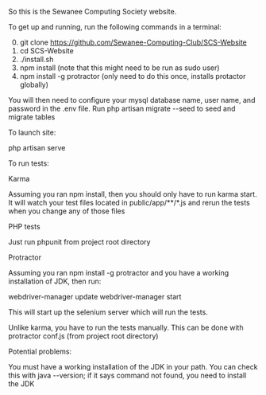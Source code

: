 So this is the Sewanee Computing Society website. 

To get up and running, run the following commands in a terminal:

0. git clone https://github.com/Sewanee-Computing-Club/SCS-Website
1. cd SCS-Website
2. ./install.sh
3. npm install (note that this might need to be run as sudo user)
4. npm install -g protractor (only need to do this once, installs protactor globally)

You will then need to configure your mysql database name,
user name, and password in the .env file. Run php artisan migrate --seed to seed and migrate tables

To launch site:

php artisan serve

To run tests:

Karma

Assuming you ran npm install, then you should only 
have to run karma start. It will watch your test files 
located in public/app/**/*.js and rerun the tests when you change
any of those files

PHP tests

Just run phpunit from project root directory 

Protractor

Assuming you ran npm install -g protractor and you have a working installation of JDK, then run:

webdriver-manager update
webdriver-manager start

This will start up the selenium server which will run the tests.

Unlike karma, you have to run the tests manually.
This can be done with protractor conf.js (from project root directory)

Potential problems:

You must have a working installation of the JDK in your path.
You can check this with java --version; if it says command not found, you need to install the JDK